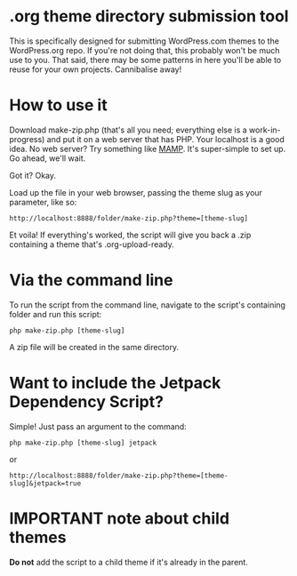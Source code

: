 # .org theme directory submission tool

This is specifically designed for submitting WordPress.com themes to the WordPress.org repo. If you're not doing that, this probably won't be much use to you. That said, there may be some patterns in here you'll be able to reuse for your own projects. Cannibalise away!

# How to use it

Download make-zip.php (that's all you need; everything else is a work-in-progress) and put it on a web server that has PHP. Your localhost is a good idea. No web server? Try something like [MAMP](https://mamp.info). It's super-simple to set up. Go ahead, we'll wait.

Got it? Okay.

Load up the file in your web browser, passing the theme slug as your parameter, like so:

`http://localhost:8888/folder/make-zip.php?theme=[theme-slug]`

Et voila! If everything's worked, the script will give you back a .zip containing a theme that's .org-upload-ready.

# Via the command line

To run the script from the command line, navigate to the script's containing folder and run this script:

`php make-zip.php [theme-slug]`

A zip file will be created in the same directory.

# Want to include the Jetpack Dependency Script?

Simple! Just pass an argument to the command:

`php make-zip.php [theme-slug] jetpack`

or

`http://localhost:8888/folder/make-zip.php?theme=[theme-slug]&jetpack=true`

# IMPORTANT note about child themes

**Do not** add the script to a child theme if it's already in the parent. 
